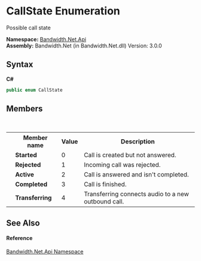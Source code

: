 ﻿# CallState Enumeration
 

Possible call state

**Namespace:**&nbsp;<a href ="N_Bandwidth_Net_Api.md">Bandwidth.Net.Api</a><br />**Assembly:**&nbsp;Bandwidth.Net (in Bandwidth.Net.dll) Version: 3.0.0

## Syntax

**C#**<br />
``` C#
public enum CallState
```


## Members
&nbsp;<table><tr><th></th><th>Member name</th><th>Value</th><th>Description</th></tr><tr><td /><td target="F:Bandwidth.Net.Api.CallState.Started">**Started**</td><td>0</td><td>Call is created but not answered.</td></tr><tr><td /><td target="F:Bandwidth.Net.Api.CallState.Rejected">**Rejected**</td><td>1</td><td>Incoming call was rejected.</td></tr><tr><td /><td target="F:Bandwidth.Net.Api.CallState.Active">**Active**</td><td>2</td><td>Call is answered and isn't completed.</td></tr><tr><td /><td target="F:Bandwidth.Net.Api.CallState.Completed">**Completed**</td><td>3</td><td>Call is finished.</td></tr><tr><td /><td target="F:Bandwidth.Net.Api.CallState.Transferring">**Transferring**</td><td>4</td><td>Transferring connects audio to a new outbound call.</td></tr></table>

## See Also


#### Reference
<a href ="N_Bandwidth_Net_Api.md">Bandwidth.Net.Api Namespace</a><br />